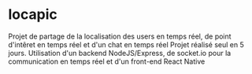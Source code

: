 # locapic

Projet de partage de la localisation des users en temps réel, de point d'intêret en temps réel et d'un chat en temps réel
Projet réalisé seul en 5 jours.
Utilisation d'un backend NodeJS/Express, de socket.io pour la communication en temps réel et d'un front-end React Native
